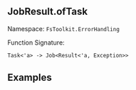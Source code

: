 ## JobResult.ofTask

Namespace: `FsToolkit.ErrorHandling`

Function Signature:

```fsharp
Task<'a> -> Job<Result<'a, Exception>>
```

## Examples

